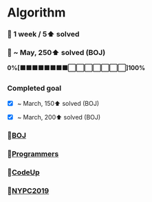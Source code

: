 # Algorithm
### 🎯 1 week / 5⬆ solved
### 🎯 ~ May, 250⬆ solved (BOJ) 
**0%[⬛⬛⬛⬛⬛⬛⬛⬛⬜⬜⬜⬜⬜⬜⬜]100%**

### Completed goal
- [x] ~ March, 150⬆ solved (BOJ)
- [x] ~ March, 200⬆ solved (BOJ)



### 📂[BOJ](https://github.com/ajy720/Algorithm/tree/master/BOJ)
### 📂[Programmers](https://github.com/ajy720/Algorithm/tree/master/Programmers)
### 📂[CodeUp](https://github.com/ajy720/Algorithm/tree/master/CodeUp)
### 📂[NYPC2019](https://github.com/ajy720/Algorithm/tree/master/NYPC2019)




